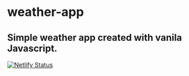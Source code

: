 # weather-app
## Simple weather app created with vanila Javascript. 
[![Netlify Status](https://api.netlify.com/api/v1/badges/10e91709-a006-4280-b19b-2a2ecf0bc559/deploy-status)](https://app.netlify.com/sites/nweather/deploys)
